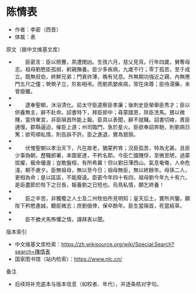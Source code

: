 <!--
 * @Author: ylmzfun ylmzfun@163.com
 * @Date: 2025-10-01 12:38:09
 * @LastEditors: ylmzfun ylmzfun@163.com
 * @LastEditTime: 2025-10-01 12:44:32
 * @FilePath: /诗词/陈情表.md
 * @Description: 这是默认设置,请设置`customMade`, 打开koroFileHeader查看配置 进行设置: https://github.com/OBKoro1/koro1FileHeader/wiki/%E9%85%8D%E7%BD%AE
-->
# 陈情表

- 作者：李密（西晋）
- 体裁：表

原文（据中文维基文库）
- 　　臣密言：臣以險釁，夙遭閔凶。生孩六月，慈父見背。行年四歲，舅奪母志。祖母劉愍臣孤弱，躬親撫養。臣少多疾病，九歲不行；零丁孤苦，至于成立。既無叔伯，終鮮兄弟；門衰祚薄，晚有兒息。外無期功強近之親，內無應門五尺之僮；煢煢孑立，形影相弔。而劉夙嬰疾病，常在床蓐；臣侍湯藥，未曾廢離。
- 
- 　　逮奉聖朝，沐浴清化。前太守臣逵察臣孝廉；後刺史臣榮舉臣秀才；臣以供養無主，辭不赴命。詔書特下，拜臣郎中；尋蒙國恩，除臣洗馬。猥以微賤，當侍東宮，非臣隕首所能上報。臣具以表聞，辭不就職。詔書切峻，責臣逋慢。郡縣逼迫，催臣上道；州司臨門，急於星火。臣欲奉詔奔馳，則劉病日篤；欲苟順私情，則告訴不許。臣之進退，實為狼狽。
- 
- 　　伏惟聖朝以孝治天下，凡在故老，猶蒙矜育；況臣孤苦，特為尤甚。且臣少事偽朝，歷職郎署，本圖宦達，不矜名節。今臣亡國賤俘，至微至陋，過蒙拔擢，寵命優渥；豈敢盤桓，有所希冀！但以劉日薄西山，氣息奄奄，人命危淺，朝不慮夕。臣無祖母，無以至今日；祖母無臣，無以終餘年。母孫二人，更相為命；是以區區，不能廢遠。臣密今年四十有四，祖母劉今年九十有六，是臣盡節於陛下之日長，報養劉之日短也。烏鳥私情，願乞終養！
- 
- 　　臣之辛苦，非獨蜀之人士及二州牧伯所見明知；皇天后土，實所共鑒。願陛下矜愍愚誠，聽臣微志；庶劉僥倖，保卒餘年。臣生當隕首，死當結草。
- 
- 　　臣不勝犬馬怖懼之情，謹拜表以聞。

版本索引
- 中文维基文库检索：https://zh.wikisource.org/wiki/Special:Search?search=陳情表
- 国家图书馆（站内检索）：https://www.nlc.cn/

备注
- 后续将补充底本与版本信息（如校者、年代），并逐条核对字句。